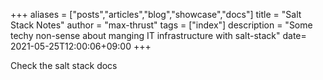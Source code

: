 +++
aliases = ["posts","articles","blog","showcase","docs"]
title = "Salt Stack Notes"
author = "max-thrust"
tags = ["index"]
description = "Some techy non-sense about manging IT infrastructure with salt-stack"
date= 2021-05-25T12:00:06+09:00
+++

Check the salt stack docs
